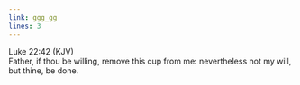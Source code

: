 ```yaml
---
link: ggg_gg
lines: 3
---
```

Luke 22:42 (KJV)<br />
Father, if thou be willing, remove this cup from me: nevertheless not my will, but thine, be done.
